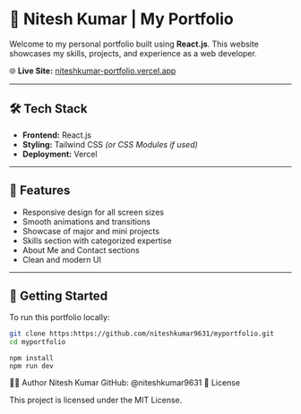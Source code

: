 # 💼 Nitesh Kumar | My Portfolio

Welcome to my personal portfolio built using **React.js**. This website showcases my skills, projects, and experience as a web developer.

🌐 **Live Site:** [niteshkumar-portfolio.vercel.app](https://niteshkumar-portfolio.vercel.app)

---

## 🛠️ Tech Stack

- **Frontend:** React.js
- **Styling:** Tailwind CSS *(or CSS Modules if used)*
- **Deployment:** Vercel

---

## 📂 Features

- Responsive design for all screen sizes
- Smooth animations and transitions
- Showcase of major and mini projects
- Skills section with categorized expertise
- About Me and Contact sections
- Clean and modern UI

---

## 🚀 Getting Started

To run this portfolio locally:

```bash
git clone https:https://github.com/niteshkumar9631/myportfolio.git
cd myportfolio
```

```
npm install
npm run dev
```

🙋‍♂️ Author
Nitesh Kumar
GitHub: @niteshkumar9631
📄 License

This project is licensed under the MIT License.




